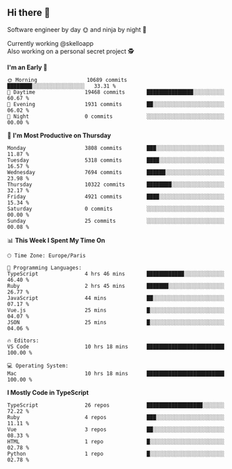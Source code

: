 ## Hi there 👋

Software engineer by day 🌞 and ninja by night 🌝

Currently working @skelloapp <br>
Also working on a personal secret project 🕵️

<!--START_SECTION:waka-->
**I'm an Early 🐤** 

```text
🌞 Morning                10689 commits       ████████░░░░░░░░░░░░░░░░░   33.31 % 
🌆 Daytime                19468 commits       ███████████████░░░░░░░░░░   60.67 % 
🌃 Evening                1931 commits        ██░░░░░░░░░░░░░░░░░░░░░░░   06.02 % 
🌙 Night                  0 commits           ░░░░░░░░░░░░░░░░░░░░░░░░░   00.00 % 
```
📅 **I'm Most Productive on Thursday** 

```text
Monday                   3808 commits        ███░░░░░░░░░░░░░░░░░░░░░░   11.87 % 
Tuesday                  5318 commits        ████░░░░░░░░░░░░░░░░░░░░░   16.57 % 
Wednesday                7694 commits        ██████░░░░░░░░░░░░░░░░░░░   23.98 % 
Thursday                 10322 commits       ████████░░░░░░░░░░░░░░░░░   32.17 % 
Friday                   4921 commits        ████░░░░░░░░░░░░░░░░░░░░░   15.34 % 
Saturday                 0 commits           ░░░░░░░░░░░░░░░░░░░░░░░░░   00.00 % 
Sunday                   25 commits          ░░░░░░░░░░░░░░░░░░░░░░░░░   00.08 % 
```


📊 **This Week I Spent My Time On** 

```text
🕑︎ Time Zone: Europe/Paris

💬 Programming Languages: 
TypeScript               4 hrs 46 mins       ████████████░░░░░░░░░░░░░   46.40 % 
Ruby                     2 hrs 45 mins       ███████░░░░░░░░░░░░░░░░░░   26.77 % 
JavaScript               44 mins             ██░░░░░░░░░░░░░░░░░░░░░░░   07.17 % 
Vue.js                   25 mins             █░░░░░░░░░░░░░░░░░░░░░░░░   04.07 % 
JSON                     25 mins             █░░░░░░░░░░░░░░░░░░░░░░░░   04.06 % 

🔥 Editors: 
VS Code                  10 hrs 18 mins      █████████████████████████   100.00 % 

💻 Operating System: 
Mac                      10 hrs 18 mins      █████████████████████████   100.00 % 
```

**I Mostly Code in TypeScript** 

```text
TypeScript               26 repos            ██████████████████░░░░░░░   72.22 % 
Ruby                     4 repos             ███░░░░░░░░░░░░░░░░░░░░░░   11.11 % 
Vue                      3 repos             ██░░░░░░░░░░░░░░░░░░░░░░░   08.33 % 
HTML                     1 repo              █░░░░░░░░░░░░░░░░░░░░░░░░   02.78 % 
Python                   1 repo              █░░░░░░░░░░░░░░░░░░░░░░░░   02.78 % 
```




<!--END_SECTION:waka-->

<!--
**antoinelncl/antoinelncl** is a ✨ _special_ ✨ repository because its `README.md` (this file) appears on your GitHub profile.

Here are some ideas to get you started:

- 🔭 I’m currently working on ...
- 🌱 I’m currently learning ...
- 👯 I’m looking to collaborate on ...
- 🤔 I’m looking for help with ...
- 💬 Ask me about ...
- 📫 How to reach me: ...
- 😄 Pronouns: ...
- ⚡ Fun fact: ...
-->

